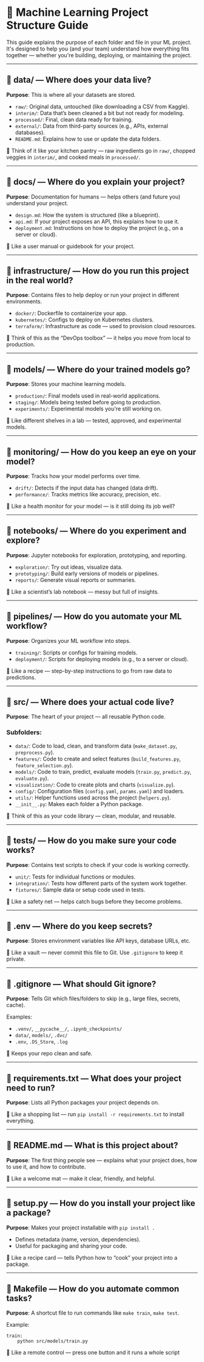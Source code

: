 # 🧠 Machine Learning Project Structure Guide

This guide explains the purpose of each folder and file in your ML project. It's designed to help you (and your team) understand how everything fits together — whether you're building, deploying, or maintaining the project.

---

## 📁 data/ — Where does your data live?
**Purpose**: This is where all your datasets are stored.

- `raw/`: Original data, untouched (like downloading a CSV from Kaggle).
- `interim/`: Data that’s been cleaned a bit but not ready for modeling.
- `processed/`: Final, clean data ready for training.
- `external/`: Data from third-party sources (e.g., APIs, external databases).
- `README.md`: Explains how to use or update the data folders.

🧠 Think of it like your kitchen pantry — raw ingredients go in `raw/`, chopped veggies in `interim/`, and cooked meals in `processed/`.

---

## 📁 docs/ — Where do you explain your project?
**Purpose**: Documentation for humans — helps others (and future you) understand your project.

- `design.md`: How the system is structured (like a blueprint).
- `api.md`: If your project exposes an API, this explains how to use it.
- `deployment.md`: Instructions on how to deploy the project (e.g., on a server or cloud).

🧠 Like a user manual or guidebook for your project.

---

## 📁 infrastructure/ — How do you run this project in the real world?
**Purpose**: Contains files to help deploy or run your project in different environments.

- `docker/`: Dockerfile to containerize your app.
- `kubernetes/`: Configs to deploy on Kubernetes clusters.
- `terraform/`: Infrastructure as code — used to provision cloud resources.

🧠 Think of this as the “DevOps toolbox” — it helps you move from local to production.

---

## 📁 models/ — Where do your trained models go?
**Purpose**: Stores your machine learning models.

- `production/`: Final models used in real-world applications.
- `staging/`: Models being tested before going to production.
- `experiments/`: Experimental models you're still working on.

🧠 Like different shelves in a lab — tested, approved, and experimental models.

---

## 📁 monitoring/ — How do you keep an eye on your model?
**Purpose**: Tracks how your model performs over time.

- `drift/`: Detects if the input data has changed (data drift).
- `performance/`: Tracks metrics like accuracy, precision, etc.

🧠 Like a health monitor for your model — is it still doing its job well?

---

## 📁 notebooks/ — Where do you experiment and explore?
**Purpose**: Jupyter notebooks for exploration, prototyping, and reporting.

- `exploration/`: Try out ideas, visualize data.
- `prototyping/`: Build early versions of models or pipelines.
- `reports/`: Generate visual reports or summaries.

🧠 Like a scientist’s lab notebook — messy but full of insights.

---

## 📁 pipelines/ — How do you automate your ML workflow?
**Purpose**: Organizes your ML workflow into steps.

- `training/`: Scripts or configs for training models.
- `deployment/`: Scripts for deploying models (e.g., to a server or cloud).

🧠 Like a recipe — step-by-step instructions to go from raw data to predictions.

---

## 📁 src/ — Where does your actual code live?
**Purpose**: The heart of your project — all reusable Python code.

### Subfolders:
- `data/`: Code to load, clean, and transform data (`make_dataset.py`, `preprocess.py`).
- `features/`: Code to create and select features (`build_features.py`, `feature_selection.py`).
- `models/`: Code to train, predict, evaluate models (`train.py`, `predict.py`, `evaluate.py`).
- `visualization/`: Code to create plots and charts (`visualize.py`).
- `config/`: Configuration files (`config.yaml`, `params.yaml`) and loaders.
- `utils/`: Helper functions used across the project (`helpers.py`).
- `__init__.py`: Makes each folder a Python package.

🧠 Think of this as your code library — clean, modular, and reusable.

---

## 📁 tests/ — How do you make sure your code works?
**Purpose**: Contains test scripts to check if your code is working correctly.

- `unit/`: Tests for individual functions or modules.
- `integration/`: Tests how different parts of the system work together.
- `fixtures/`: Sample data or setup code used in tests.

🧠 Like a safety net — helps catch bugs before they become problems.

---

## 📄 .env — Where do you keep secrets?
**Purpose**: Stores environment variables like API keys, database URLs, etc.

🧠 Like a vault — never commit this file to Git. Use `.gitignore` to keep it private.

---

## 📄 .gitignore — What should Git ignore?
**Purpose**: Tells Git which files/folders to skip (e.g., large files, secrets, cache).

Examples:
- `.venv/`, `__pycache__/`, `.ipynb_checkpoints/`
- `data/`, `models/`, `.dvc/`
- `.env`, `.DS_Store`, `.log`

🧠 Keeps your repo clean and safe.

---

## 📄 requirements.txt — What does your project need to run?
**Purpose**: Lists all Python packages your project depends on.

🧠 Like a shopping list — run `pip install -r requirements.txt` to install everything.

---

## 📄 README.md — What is this project about?
**Purpose**: The first thing people see — explains what your project does, how to use it, and how to contribute.

🧠 Like a welcome mat — make it clear, friendly, and helpful.

---

## 📄 setup.py — How do you install your project like a package?
**Purpose**: Makes your project installable with `pip install .`

- Defines metadata (name, version, dependencies).
- Useful for packaging and sharing your code.

🧠 Like a recipe card — tells Python how to “cook” your project into a package.

---

## 📄 Makefile — How do you automate common tasks?
**Purpose**: A shortcut file to run commands like `make train`, `make test`.

Example:
```make
train:
	python src/models/train.py
```
🧠 Like a remote control — press one button and it runs a whole script